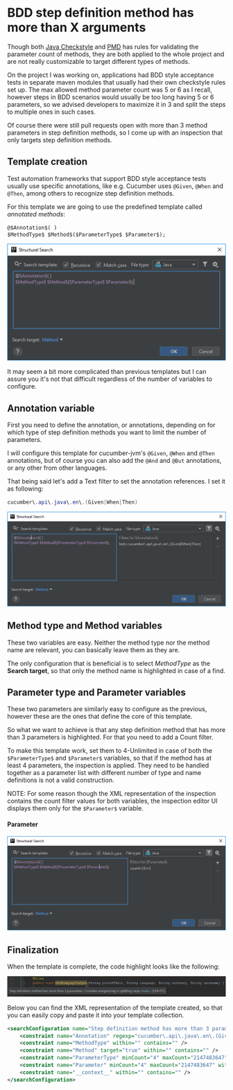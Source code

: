 # BDD step definition method has more than X arguments

Though both [Java Checkstyle](http://checkstyle.sourceforge.net/config_sizes.html#ParameterNumber) and [PMD](https://pmd.sourceforge.io/pmd-5.5.3/pmd-java/rules/java/codesize.html#ExcessiveParameterList) has rules for validating the parameter count of methods,
they are both applied to the whole project and are not really customizable to target different types of methods.

On the project I was working on, applications had BDD style acceptance tests in separate maven modules that usually had their own checkstyle rules set up.
The max allowed method parameter count was 5 or 6 as I recall, however steps in BDD scenarios would usually be too long having 5 or 6 parameters, so we advised developers
to maximize it in 3 and split the steps to multiple ones in such cases.

Of course there were still pull requests open with more than 3 method parameters in step definition methods, so I come up with an inspection that only targets step definition methods.

## Template creation
Test automation frameworks that support BDD style acceptance tests usually use specific annotations, like e.g. Cucumber uses `@Given`, `@When` and `@Then`,
among others to recognize step definition methods.

For this template we are going to use the predefined template called *annotated methods*:
```
@$Annotation$( )
$MethodType$ $Method$($ParameterType$ $Parameter$);
```

![editor](images/06-BDD_step_definition_method_has_more_than_X_arguments_Editor.PNG)

It may seem a bit more complicated than previous templates but I can assure you it's not that difficult regardless of the number of variables to configure.

## Annotation variable
First you need to define the annotation, or annotations, depending on for which type of step definition methods you want to limit the number of parameters.

I will configure this template for cucumber-jvm's `@Given`, `@When` and `@Then` annotations, but of course you can also add the `@And` and `@But` annotations,
or any other from other languages.

That being said let's add a Text filter to set the annotation references. I set it as following:

```java
cucumber\.api\.java\.en\.(Given|When|Then)
```

![annotation](images/06-BDD_step_definition_method_has_more_than_X_arguments_Annotation.PNG)

## Method type and Method variables
These two variables are easy. Neither the method type nor the method name are relevant, you can basically leave them as they are.

The only configuration that is beneficial is to select *MethodType* as the **Search target**, so that only the method name is highlighted in case of a find.

## Parameter type and Parameter variables
These two parameters are similarly easy to configure as the previous, however these are the ones that define the core of this template.

So what we want to achieve is that any step definition method that has more than 3 parameters is highlighted. For that you need to add a Count filter.

To make this template work, set them to 4-Unlimited in case of both the `$ParameterType$` and `$Parameter$` variables, so that if the method has at least 4 parameters, the inspection is applied.
They need to be handled together as a parameter list with different number of type and name definitions is not a valid construction.

NOTE: For some reason though the XML representation of the inspection contains the count filter values for both variables, the inspection editor UI displays them only for the `$Parameter$` variable.

#### Parameter

![parameter](images/06-BDD_step_definition_method_has_more_than_X_arguments_Parameter.PNG)

## Finalization
When the template is complete, the code highlight looks like the following:

![highlight](images/06-BDD_step_definition_method_has_more_than_X_arguments_Highlight.PNG)

Below you can find the XML representation of the template created, so that you can easily copy and paste it into your template collection.
```xml
<searchConfiguration name="Step definition method has more than 3 parameters. Consider reorganizing or splitting steps." text="@$Annotation$( )&#10;$MethodType$ $Method$($ParameterType$ $Parameter$);" recursive="true" caseInsensitive="true" type="JAVA">
    <constraint name="Annotation" regexp="cucumber\.api\.java\.en\.(Given|When|Then)" within="" contains="" />
    <constraint name="MethodType" within="" contains="" />
    <constraint name="Method" target="true" within="" contains="" />
    <constraint name="ParameterType" minCount="4" maxCount="2147483647" within="" contains="" />
    <constraint name="Parameter" minCount="4" maxCount="2147483647" within="" contains="" />
    <constraint name="__context__" within="" contains="" />
</searchConfiguration>
```